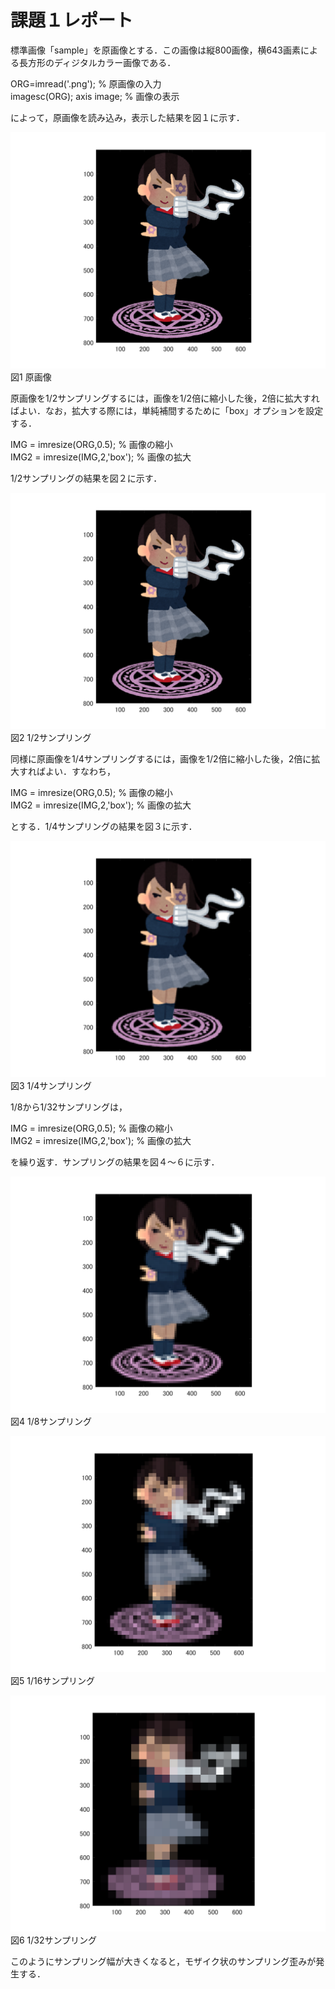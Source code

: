# 課題１レポート

標準画像「sample」を原画像とする．この画像は縦800画像，横643画素による長方形のディジタルカラー画像である．

ORG=imread('.png'); % 原画像の入力  
imagesc(ORG); axis image; % 画像の表示

によって，原画像を読み込み，表示した結果を図１に示す．

![原画像](https://github.com/YusukeHosozawa/lecture_image_processing/blob/master/image/kadai1_2_1.png)  
図1 原画像

原画像を1/2サンプリングするには，画像を1/2倍に縮小した後，2倍に拡大すればよい．なお，拡大する際には，単純補間するために「box」オプションを設定する．

IMG = imresize(ORG,0.5); % 画像の縮小  
IMG2 = imresize(IMG,2,'box'); % 画像の拡大

1/2サンプリングの結果を図２に示す．

![原画像](https://github.com/YusukeHosozawa/lecture_image_processing/blob/master/image/kadai1_2_2.png)  
図2 1/2サンプリング

同様に原画像を1/4サンプリングするには，画像を1/2倍に縮小した後，2倍に拡大すればよい．すなわち，

IMG = imresize(ORG,0.5); % 画像の縮小  
IMG2 = imresize(IMG,2,'box'); % 画像の拡大

とする．1/4サンプリングの結果を図３に示す．

![原画像](https://github.com/YusukeHosozawa/lecture_image_processing/blob/master/image/kadai1_2_3.png)  
図3 1/4サンプリング

1/8から1/32サンプリングは，

IMG = imresize(ORG,0.5); % 画像の縮小  
IMG2 = imresize(IMG,2,'box'); % 画像の拡大

を繰り返す．サンプリングの結果を図４～６に示す．

![原画像](https://github.com/YusukeHosozawa/lecture_image_processing/blob/master/image/kadai1_2_4.png)  
図4 1/8サンプリング

![原画像](https://github.com/YusukeHosozawa/lecture_image_processing/blob/master/image/kadai1_2_5.png)  
図5 1/16サンプリング

![原画像](https://github.com/YusukeHosozawa/lecture_image_processing/blob/master/image/kadai1_2_6.png)  
図6 1/32サンプリング

このようにサンプリング幅が大きくなると，モザイク状のサンプリング歪みが発生する．
